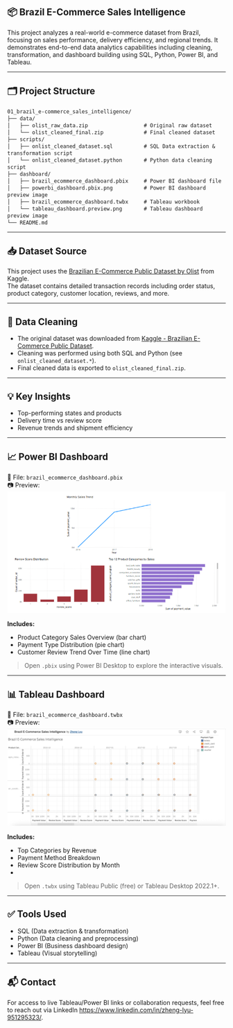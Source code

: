 ## 📦 Brazil E-Commerce Sales Intelligence

This project analyzes a real-world e-commerce dataset from Brazil, focusing on sales performance, delivery efficiency, and regional trends. It demonstrates end-to-end data analytics capabilities including cleaning, transformation, and dashboard building using SQL, Python, Power BI, and Tableau.

---

## 🗂️ Project Structure

```
01_brazil_e-commerce_sales_intelligence/
├── data/
│   ├── olist_raw_data.zip                  # Original raw dataset
│   └── olist_cleaned_final.zip             # Final cleaned dataset
├── scripts/
│   ├── onlist_cleaned_dataset.sql          # SQL Data extraction & transformation script
│   └── onlist_cleaned_dataset.python       # Python data cleaning script
├── dashboard/
│   ├── brazil_ecommerce_dashboard.pbix     # Power BI dashboard file
│   ├── powerbi_dashboard.pbix.png          # Power BI dashboard preview image
│   ├── brazil_ecommerce_dashboard.twbx     # Tableau workbook
│   └── tableau_dashboard.preview.png       # Tableau dashboard preview image
└── README.md 
```

---

## 📥 Dataset Source

This project uses the [Brazilian E-Commerce Public Dataset by Olist](https://www.kaggle.com/datasets/olistbr/brazilian-ecommerce) from Kaggle.  
The dataset contains detailed transaction records including order status, product category, customer location, reviews, and more.

---

## 🧼 Data Cleaning

- The original dataset was downloaded from [Kaggle - Brazilian E-Commerce Public Dataset](https://www.kaggle.com/datasets/olistbr/brazilian-ecommerce).
- Cleaning was performed using both SQL and Python (see `onlist_cleaned_dataset.*`).
- Final cleaned data is exported to `olist_cleaned_final.zip`.

---

## 💡 Key Insights

- Top-performing states and products
- Delivery time vs review score
- Revenue trends and shipment efficiency

---

## 📈 Power BI Dashboard

📁 File: `brazil_ecommerce_dashboard.pbix`  
📷 Preview:
![Power BI Dashboard Preview](powerbi_dashboard.pbix.png)

**Includes:**

- Product Category Sales Overview (bar chart)
- Payment Type Distribution (pie chart)
- Customer Review Trend Over Time (line chart)

> Open `.pbix` using Power BI Desktop to explore the interactive visuals.

---

## 📊 Tableau Dashboard

📁 File: `brazil_ecommerce_dashboard.twbx`  
📷 Preview:
![tableau_dashboard preview](tableau_dashboard.preview.png)

**Includes:**

- Top Categories by Revenue
- Payment Method Breakdown
- Review Score Distribution by Month
- 
> Open `.twbx` using Tableau Public (free) or Tableau Desktop 2022.1+.

---

## ✅ Tools Used

- SQL (Data extraction & transformation)
- Python (Data cleaning and preprocessing)
- Power BI (Business dashboard design)
- Tableau (Visual storytelling)

---

## 📬 Contact

For access to live Tableau/Power BI links or collaboration requests, feel free to reach out via LinkedIn https://www.linkedin.com/in/zheng-lyu-951295323/.
